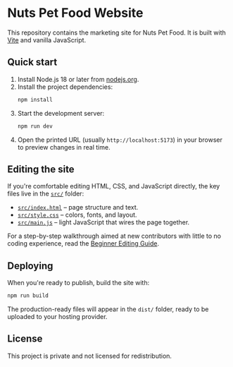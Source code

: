 # Nuts Pet Food Website

This repository contains the marketing site for Nuts Pet Food. It is built with [Vite](https://vitejs.dev/) and vanilla JavaScript.

## Quick start

1. Install Node.js 18 or later from [nodejs.org](https://nodejs.org/).
2. Install the project dependencies:
   ```bash
   npm install
   ```
3. Start the development server:
   ```bash
   npm run dev
   ```
4. Open the printed URL (usually `http://localhost:5173`) in your browser to preview changes in real time.

## Editing the site

If you're comfortable editing HTML, CSS, and JavaScript directly, the key files live in the [`src/`](src) folder:

- [`src/index.html`](src/index.html) – page structure and text.
- [`src/style.css`](src/style.css) – colors, fonts, and layout.
- [`src/main.js`](src/main.js) – light JavaScript that wires the page together.

For a step-by-step walkthrough aimed at new contributors with little to no coding experience, read the [Beginner Editing Guide](docs/beginner-guide.md).

## Deploying

When you're ready to publish, build the site with:

```bash
npm run build
```

The production-ready files will appear in the `dist/` folder, ready to be uploaded to your hosting provider.

## License

This project is private and not licensed for redistribution.
